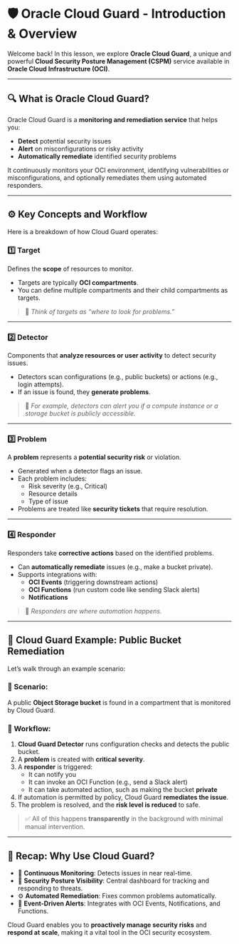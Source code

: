# 🛡️ Oracle Cloud Guard - Introduction & Overview

Welcome back! In this lesson, we explore **Oracle Cloud Guard**, a unique and powerful **Cloud Security Posture Management (CSPM)** service available in **Oracle Cloud Infrastructure (OCI)**.

---

## 🔍 What is Oracle Cloud Guard?

Oracle Cloud Guard is a **monitoring and remediation service** that helps you:

- **Detect** potential security issues
- **Alert** on misconfigurations or risky activity
- **Automatically remediate** identified security problems

It continuously monitors your OCI environment, identifying vulnerabilities or misconfigurations, and optionally remediates them using automated responders.

---

## ⚙️ Key Concepts and Workflow

Here is a breakdown of how Cloud Guard operates:

### 1️⃣ **Target**
Defines the **scope** of resources to monitor.
- Targets are typically **OCI compartments**.
- You can define multiple compartments and their child compartments as targets.

> 📌 *Think of targets as “where to look for problems.”*

---

### 2️⃣ **Detector**
Components that **analyze resources or user activity** to detect security issues.
- Detectors scan configurations (e.g., public buckets) or actions (e.g., login attempts).
- If an issue is found, they **generate problems**.

> 📌 *For example, detectors can alert you if a compute instance or a storage bucket is publicly accessible.*

---

### 3️⃣ **Problem**
A **problem** represents a **potential security risk** or violation.
- Generated when a detector flags an issue.
- Each problem includes:
  - Risk severity (e.g., Critical)
  - Resource details
  - Type of issue
- Problems are treated like **security tickets** that require resolution.

---

### 4️⃣ **Responder**
Responders take **corrective actions** based on the identified problems.
- Can **automatically remediate** issues (e.g., make a bucket private).
- Supports integrations with:
  - **OCI Events** (triggering downstream actions)
  - **OCI Functions** (run custom code like sending Slack alerts)
  - **Notifications**

> 📌 *Responders are where automation happens.*

---

## 🚦 Cloud Guard Example: Public Bucket Remediation

Let’s walk through an example scenario:

### 🧾 Scenario:
A public **Object Storage bucket** is found in a compartment that is monitored by Cloud Guard.

### 🔁 Workflow:
1. **Cloud Guard Detector** runs configuration checks and detects the public bucket.
2. A **problem** is created with **critical severity**.
3. A **responder** is triggered:
   - It can notify you
   - It can invoke an OCI Function (e.g., send a Slack alert)
   - It can take automated action, such as making the bucket **private**
4. If automation is permitted by policy, Cloud Guard **remediates the issue**.
5. The problem is resolved, and the **risk level is reduced** to safe.

> ✅ All of this happens **transparently** in the background with minimal manual intervention.

---

## 🧠 Recap: Why Use Cloud Guard?

- 🔄 **Continuous Monitoring**: Detects issues in near real-time.
- 🧭 **Security Posture Visibility**: Central dashboard for tracking and responding to threats.
- ⚙️ **Automated Remediation**: Fixes common problems automatically.
- 🔔 **Event-Driven Alerts**: Integrates with OCI Events, Notifications, and Functions.

Cloud Guard enables you to **proactively manage security risks** and **respond at scale**, making it a vital tool in the OCI security ecosystem.
